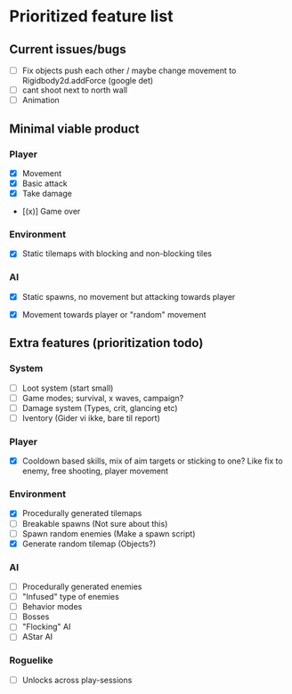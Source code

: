# Prioritized feature list

## Current issues/bugs
 - [ ] Fix objects push each other / maybe change movement to Rigidbody2d.addForce (google det)
 - [ ] cant shoot next to north wall
 - [ ] Animation

## Minimal viable product

### Player
 - [x] Movement
 - [x] Basic attack
 - [x] Take damage
 - [(x)] Game over


### Environment
 - [x] Static tilemaps with blocking and non-blocking tiles

### AI
 - [x] Static spawns, no movement but attacking towards player
 - [x] Movement towards player or "random" movement


## Extra features (prioritization todo)

### System
 - [ ] Loot system (start small)
 - [ ] Game modes; survival, x waves, campaign?
 - [ ] Damage system (Types, crit, glancing etc)
 - [ ] Iventory (Gider vi ikke, bare til report)

### Player
 - [x] Cooldown based skills, mix of aim targets or sticking to one? Like fix to enemy, free shooting, player movement

### Environment
 - [x] Procedurally generated tilemaps
 - [ ] Breakable spawns (Not sure about this)
 - [ ] Spawn random enemies (Make a spawn script)
 - [x] Generate random tilemap (Objects?)

### AI
 - [ ] Procedurally generated enemies
 - [ ] "Infused" type of enemies
 - [ ] Behavior modes
 - [ ] Bosses
 - [ ] "Flocking" AI
 - [ ] AStar AI

### Roguelike
 - [ ] Unlocks across play-sessions

